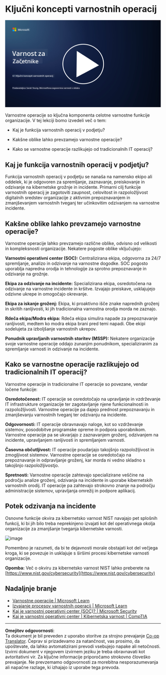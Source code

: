 <!--
CO_OP_TRANSLATOR_METADATA:
{
  "original_hash": "6a55b31df9eebf550d040cef0ef7dff3",
  "translation_date": "2025-09-04T02:06:04+00:00",
  "source_file": "4.1 SecOps key concepts.md",
  "language_code": "sl"
}
-->
# Ključni koncepti varnostnih operacij

[![Oglejte si video](../../translated_images/4-1_placeholder.0123f726051a7b9662e6dfa95b10962cbe64c002cde9640da84711fd8d3df642.sl.png)](https://learn-video.azurefd.net/vod/player?id=6a1cf511-89e0-493a-8ef9-91c458200266)

Varnostne operacije so ključna komponenta celotne varnostne funkcije organizacije. V tej lekciji bomo izvedeli več o tem:

- Kaj je funkcija varnostnih operacij v podjetju?

- Kakšne oblike lahko prevzamejo varnostne operacije?

- Kako se varnostne operacije razlikujejo od tradicionalnih IT operacij?

## Kaj je funkcija varnostnih operacij v podjetju?

Funkcija varnostnih operacij v podjetju se nanaša na namensko ekipo ali oddelek, ki je odgovoren za spremljanje, zaznavanje, preiskovanje in odzivanje na kibernetske grožnje in incidente. Primarni cilj funkcije varnostnih operacij je zagotoviti zaupnost, celovitost in razpoložljivost digitalnih sredstev organizacije z aktivnim prepoznavanjem in zmanjševanjem varnostnih tveganj ter učinkovitim odzivanjem na varnostne incidente.

## Kakšne oblike lahko prevzamejo varnostne operacije?

Varnostne operacije lahko prevzamejo različne oblike, odvisno od velikosti in kompleksnosti organizacije. Nekatere pogoste oblike vključujejo:

**Varnostni operativni center (SOC):** Centralizirana ekipa, odgovorna za 24/7 spremljanje, analizo in odzivanje na varnostne dogodke. SOC pogosto uporablja napredna orodja in tehnologije za sprotno prepoznavanje in odzivanje na grožnje.

**Ekipa za odzivanje na incidente:** Specializirana ekipa, osredotočena na odzivanje na varnostne incidente in kršitve. Izvajajo preiskave, usklajujejo odzivne ukrepe in omogočajo okrevanje.

**Ekipa za iskanje groženj:** Ekipa, ki proaktivno išče znake naprednih groženj in skritih ranljivosti, ki jih tradicionalna varnostna orodja morda ne zaznajo.

**Rdeča ekipa/Modra ekipa:** Rdeča ekipa simulira napade za prepoznavanje ranljivosti, medtem ko modra ekipa brani pred temi napadi. Obe ekipi sodelujeta za izboljšanje varnostnih ukrepov.

**Ponudnik upravljanih varnostnih storitev (MSSP):** Nekatere organizacije svoje varnostne operacije oddajo zunanjim ponudnikom, specializiranim za spremljanje varnosti in odzivanje na incidente.

## Kako se varnostne operacije razlikujejo od tradicionalnih IT operacij?

Varnostne operacije in tradicionalne IT operacije so povezane, vendar ločene funkcije:

**Osredotočenost:** IT operacije se osredotočajo na upravljanje in vzdrževanje IT infrastrukture organizacije ter zagotavljanje njene funkcionalnosti in razpoložljivosti. Varnostne operacije pa dajejo prednost prepoznavanju in zmanjševanju varnostnih tveganj ter odzivanju na incidente.

**Odgovornosti:** IT operacije obravnavajo naloge, kot so vzdrževanje sistemov, posodobitve programske opreme in podpora uporabnikom. Varnostne operacije pa se ukvarjajo z zaznavanjem groženj, odzivanjem na incidente, upravljanjem ranljivosti in spremljanjem varnosti.

**Časovna občutljivost:** IT operacije poudarjajo takojšnjo razpoložljivost in zmogljivost sistemov. Varnostne operacije se osredotočajo na prepoznavanje in odpravljanje groženj, kar morda ni vedno skladno s takojšnjo razpoložljivostjo.

**Spretnosti:** Varnostne operacije zahtevajo specializirane veščine na področju analize groženj, odzivanja na incidente in uporabe kibernetskih varnostnih orodij. IT operacije pa zahtevajo strokovno znanje na področju administracije sistemov, upravljanja omrežij in podpore aplikacij.

## Potek odzivanja na incidente

Osnovne funkcije okvira za kibernetsko varnost NIST navajajo pet splošnih funkcij, ki bi jih bilo treba neprekinjeno izvajati kot del operativnega okolja organizacije za zmanjšanje tveganja kibernetske varnosti.

![image](https://github.com/microsoft/Security-101/assets/139931591/f6d19dce-f96e-47bd-9e0a-8019675a602d)

Pomembno je razumeti, da bi te dejavnosti morale obstajati kot del večjega kroga, ki se povezuje in usklajuje s širšimi procesi kibernetske varnosti organizacije.

**Opomba:** Več o okviru za kibernetsko varnost NIST lahko preberete na [https://www.nist.gov/cybersecurity](https://www.nist.gov/cybersecurity)

## Nadaljnje branje

- [Varnostne operacije | Microsoft Learn](https://learn.microsoft.com/security/operations/overview?WT.mc_id=academic-96948-sayoung)
- [Izvajanje procesov varnostnih operacij | Microsoft Learn](https://learn.microsoft.com/security/operations/?WT.mc_id=academic-96948-sayoung)
- [Kaj je varnostni operativni center (SOC)? | Microsoft Security](https://www.microsoft.com/security/business/security-101/what-is-a-security-operations-center-soc?WT.mc_id=academic-96948-sayoung)
- [Kaj je varnostni operativni center | Kibernetska varnost | CompTIA](https://www.comptia.org/content/articles/what-is-a-security-operations-center)

---

**Omejitev odgovornosti**:  
Ta dokument je bil preveden z uporabo storitve za strojno prevajanje [Co-op Translator](https://github.com/Azure/co-op-translator). Čeprav si prizadevamo za natančnost, vas prosimo, da upoštevate, da lahko avtomatizirani prevodi vsebujejo napake ali netočnosti. Izvirni dokument v njegovem izvirnem jeziku je treba obravnavati kot avtoritativni vir. Za ključne informacije priporočamo strokovno človeško prevajanje. Ne prevzemamo odgovornosti za morebitna nesporazumevanja ali napačne razlage, ki izhajajo iz uporabe tega prevoda.
